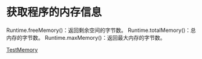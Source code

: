 # 获取程序的内存信息

Runtime.freeMemory()：返回剩余空间的字节数。
Runtime.totalMemory()：总内存的字节数。
Runtime.maxMemory()：返回最大内存的字节数。

[TestMemory](../code/TestMemory.kt)